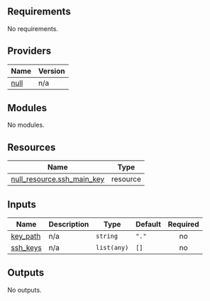 ## Requirements

No requirements.

## Providers

| Name | Version |
|------|---------|
| <a name="provider_null"></a> [null](#provider\_null) | n/a |

## Modules

No modules.

## Resources

| Name | Type |
|------|------|
| [null_resource.ssh_main_key](https://registry.terraform.io/providers/hashicorp/null/latest/docs/resources/resource) | resource |

## Inputs

| Name | Description | Type | Default | Required |
|------|-------------|------|---------|:--------:|
| <a name="input_key_path"></a> [key\_path](#input\_key\_path) | n/a | `string` | `"."` | no |
| <a name="input_ssh_keys"></a> [ssh\_keys](#input\_ssh\_keys) | n/a | `list(any)` | `[]` | no |

## Outputs

No outputs.
